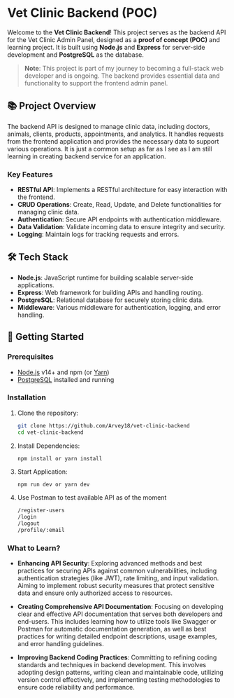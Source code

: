 # Vet Clinic Backend (POC)

Welcome to the **Vet Clinic Backend**! This project serves as the backend API for the Vet Clinic Admin Panel, designed as a **proof of concept (POC)** and learning project. It is built using **Node.js** and **Express** for server-side development and **PostgreSQL** as the database.

> **Note**: This project is part of my journey to becoming a full-stack web developer and is ongoing. The backend provides essential data and functionality to support the frontend admin panel.

## 📚 Project Overview

The backend API is designed to manage clinic data, including doctors, animals, clients, products, appointments, and analytics. It handles requests from the frontend application and provides the necessary data to support various operations. It is just a common setup as far as I see as I am still learning in creating backend service for an application.

### Key Features

- **RESTful API**: Implements a RESTful architecture for easy interaction with the frontend.
- **CRUD Operations**: Create, Read, Update, and Delete functionalities for managing clinic data.
- **Authentication**: Secure API endpoints with authentication middleware.
- **Data Validation**: Validate incoming data to ensure integrity and security.
- **Logging**: Maintain logs for tracking requests and errors.

## 🛠️ Tech Stack

- **Node.js**: JavaScript runtime for building scalable server-side applications.
- **Express**: Web framework for building APIs and handling routing.
- **PostgreSQL**: Relational database for securely storing clinic data.
- **Middleware**: Various middleware for authentication, logging, and error handling.

## 🚀 Getting Started

### Prerequisites

- [Node.js](https://nodejs.org/) v14+ and npm (or [Yarn](https://yarnpkg.com/))
- [PostgreSQL](https://www.postgresql.org/) installed and running

### Installation

1. Clone the repository:
   ```bash
   git clone https://github.com/Arvey18/vet-clinic-backend
   cd vet-clinic-backend
   ```
2. Install Dependencies:
   ```bash
   npm install or yarn install
   ```
3. Start Application:
   ```
   npm run dev or yarn dev
   ```
4. Use Postman to test available API as of the moment
   ```bash
   /register-users
   /login
   /logout
   /profile/:email
   ```

### What to Learn?

- **Enhancing API Security**: Exploring advanced methods and best practices for securing APIs against common vulnerabilities, including authentication strategies (like JWT), rate limiting, and input validation. Aiming to implement robust security measures that protect sensitive data and ensure only authorized access to resources.

- **Creating Comprehensive API Documentation**: Focusing on developing clear and effective API documentation that serves both developers and end-users. This includes learning how to utilize tools like Swagger or Postman for automatic documentation generation, as well as best practices for writing detailed endpoint descriptions, usage examples, and error handling guidelines.

- **Improving Backend Coding Practices**: Committing to refining coding standards and techniques in backend development. This involves adopting design patterns, writing clean and maintainable code, utilizing version control effectively, and implementing testing methodologies to ensure code reliability and performance.
